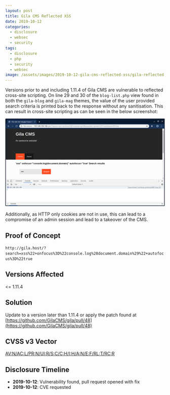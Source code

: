 ```yaml
---
layout: post
title: Gila CMS Reflected XSS
date: 2019-10-12
categories:
  - disclosure
  - websec
  - security
tags:
  - disclosure
  - php
  - security
  - websec
image: /assets/images/2019-10-12-gila-cms-reflected-xss/gila-reflected-xss.png
---
```

Versions prior to and including 1.11.4 of Gila CMS are vulnerable to reflected cross-site scripting. On line 29 and 30 of the `blog-list.php` view found in both the `gila-blog` and `gila-mag` themes, the value of the user provided search criteria is printed back to the response without any sanitisation. This can result in cross-site scripting as can be seen in the below screenshot:

![](/assets/images/2019-10-12-gila-cms-reflected-xss/gila-reflected-xss.png)

Additionally, as HTTP only cookies are not in use, this can lead to a compromise of an admin session and lead to a takeover of the CMS.

Proof of Concept
----------------
`http://gila.host/?search=xss%22+onfocus%3D%22console.log%28document.domain%29%22+autofocus%3D%22true`

Versions Affected
-----------------
<= 1.11.4

Solution
--------
Update to a version later than 1.11.4 or apply the patch found at [https://github.com/GilaCMS/gila/pull/48](https://github.com/GilaCMS/gila/pull/48)

CVSS v3 Vector
--------------
[AV:N/AC:L/PR:N/UI:R/S:C/C:H/I:H/A:N/E:F/RL:T/RC:R](https://nvd.nist.gov/vuln-metrics/cvss/v3-calculator?vector=AV:N/AC:L/PR:N/UI:R/S:C/C:H/I:H/A:N/E:F/RL:T/RC:R&version=3.1)

Disclosure Timeline
-------------------
- **2019-10-12**: Vulnerability found, pull request opened with fix
- **2019-10-12**: CVE requested
